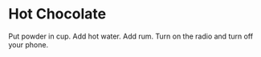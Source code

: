 # Hot Chocolate

Put powder in cup.  Add hot water. Add rum. Turn on the radio and turn off your phone.
